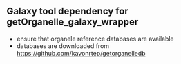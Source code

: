 ## Galaxy tool dependency for getOrganelle_galaxy_wrapper
- ensure that organele reference databases are available
- databases are downloaded from https://github.com/kavonrtep/getorganelledb
